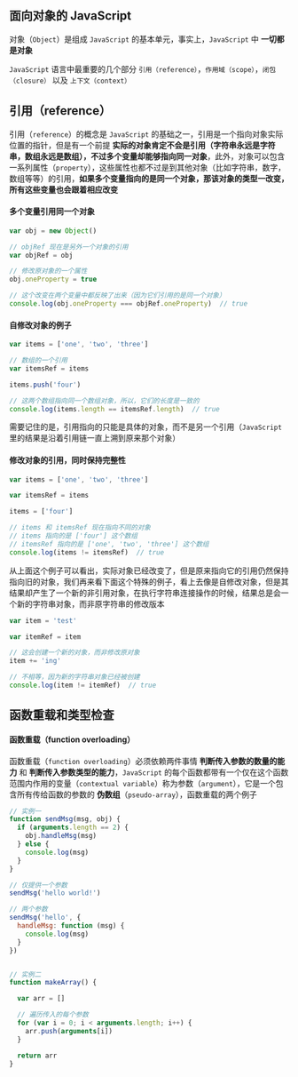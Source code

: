 ## 面向对象的 JavaScript

对象（`Object`）是组成 `JavaScript` 的基本单元，事实上，`JavaScript` 中 **一切都是对象**

`JavaScript` 语言中最重要的几个部分 `引用（reference）`，`作用域（scope）`，`闭包（closure）` 以及 `上下文（context）`

## 引用（reference）

引用（`reference`）的概念是 `JavaScript` 的基础之一，引用是一个指向对象实际位置的指针，但是有一个前提 **实际的对象肯定不会是引用（字符串永远是字符串，数组永远是数组），不过多个变量却能够指向同一对象**，此外，对象可以包含一系列属性（`property`），这些属性也都不过是到其他对象（比如字符串，数字，数组等等）的引用，**如果多个变量指向的是同一个对象，那该对象的类型一改变，所有这些变量也会跟着相应改变**

#### 多个变量引用同一个对象

```js
var obj = new Object()

// objRef 现在是另外一个对象的引用
var objRef = obj

// 修改原对象的一个属性
obj.oneProperty = true

// 这个改变在两个变量中都反映了出来（因为它们引用的是同一个对象）
console.log(obj.oneProperty === objRef.oneProperty)  // true
```

#### 自修改对象的例子

```js
var items = ['one', 'two', 'three']

// 数组的一个引用
var itemsRef = items

items.push('four')

// 这两个数组指向同一个数组对象，所以，它们的长度是一致的
console.log(items.length == itemsRef.length)  // true
```

需要记住的是，引用指向的只能是具体的对象，而不是另一个引用（`JavaScript` 里的结果是沿着引用链一直上溯到原来那个对象）

#### 修改对象的引用，同时保持完整性

```js
var items = ['one', 'two', 'three']

var itemsRef = items

items = ['four']

// items 和 itemsRef 现在指向不同的对象
// items 指向的是 ['four'] 这个数组
// itemsRef 指向的是 ['one', 'two', 'three'] 这个数组
console.log(items != itemsRef)  // true
```

从上面这个例子可以看出，实际对象已经改变了，但是原来指向它的引用仍然保持指向旧的对象，我们再来看下面这个特殊的例子，看上去像是自修改对象，但是其结果却产生了一个新的非引用对象，在执行字符串连接操作的时候，结果总是会一个新的字符串对象，而非原字符串的修改版本

```js
var item = 'test'

var itemRef = item

// 这会创建一个新的对象，而非修改原对象
item += 'ing'

// 不相等，因为新的字符串对象已经被创建
console.log(item != itemRef)  // true
```



## 函数重载和类型检查

#### 函数重载（function overloading）

函数重载（`function overloading`）必须依赖两件事情 **判断传入参数的数量的能力** 和 **判断传入参数类型的能力**，`JavaScript` 的每个函数都带有一个仅在这个函数范围内作用的变量（`contextual variable`）称为参数（`argument`），它是一个包含所有传给函数的参数的 **伪数组**（`pseudo-array`），函数重载的两个例子

```js
// 实例一
function sendMsg(msg, obj) {
  if (arguments.length == 2) {
    obj.handleMsg(msg)
  } else {
    console.log(msg)
  }
}

// 仅提供一个参数
sendMsg('hello world!')

// 两个参数
sendMsg('hello', {
  handleMsg: function (msg) {
    console.log(msg)
  }
})


// 实例二
function makeArray() {

  var arr = []

  // 遍历传入的每个参数
  for (var i = 0; i < arguments.length; i++) {
    arr.push(arguments[i])
  }

  return arr
}
```